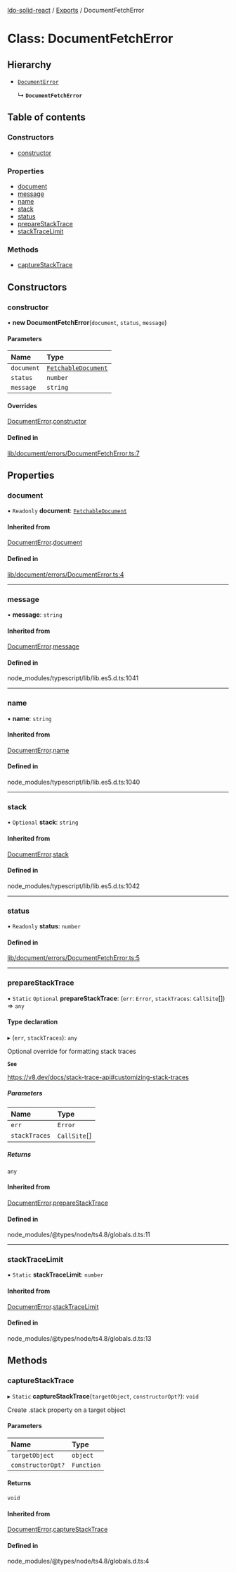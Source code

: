[ldo-solid-react](../README.md) / [Exports](../modules.md) / DocumentFetchError

# Class: DocumentFetchError

## Hierarchy

- [`DocumentError`](DocumentError.md)

  ↳ **`DocumentFetchError`**

## Table of contents

### Constructors

- [constructor](DocumentFetchError.md#constructor)

### Properties

- [document](DocumentFetchError.md#document)
- [message](DocumentFetchError.md#message)
- [name](DocumentFetchError.md#name)
- [stack](DocumentFetchError.md#stack)
- [status](DocumentFetchError.md#status)
- [prepareStackTrace](DocumentFetchError.md#preparestacktrace)
- [stackTraceLimit](DocumentFetchError.md#stacktracelimit)

### Methods

- [captureStackTrace](DocumentFetchError.md#capturestacktrace)

## Constructors

### constructor

• **new DocumentFetchError**(`document`, `status`, `message`)

#### Parameters

| Name | Type |
| :------ | :------ |
| `document` | [`FetchableDocument`](FetchableDocument.md) |
| `status` | `number` |
| `message` | `string` |

#### Overrides

[DocumentError](DocumentError.md).[constructor](DocumentError.md#constructor)

#### Defined in

[lib/document/errors/DocumentFetchError.ts:7](https://github.com/o-development/ldo-solid-react/blob/2b81d9a/lib/document/errors/DocumentFetchError.ts#L7)

## Properties

### document

• `Readonly` **document**: [`FetchableDocument`](FetchableDocument.md)

#### Inherited from

[DocumentError](DocumentError.md).[document](DocumentError.md#document)

#### Defined in

[lib/document/errors/DocumentError.ts:4](https://github.com/o-development/ldo-solid-react/blob/2b81d9a/lib/document/errors/DocumentError.ts#L4)

___

### message

• **message**: `string`

#### Inherited from

[DocumentError](DocumentError.md).[message](DocumentError.md#message)

#### Defined in

node_modules/typescript/lib/lib.es5.d.ts:1041

___

### name

• **name**: `string`

#### Inherited from

[DocumentError](DocumentError.md).[name](DocumentError.md#name)

#### Defined in

node_modules/typescript/lib/lib.es5.d.ts:1040

___

### stack

• `Optional` **stack**: `string`

#### Inherited from

[DocumentError](DocumentError.md).[stack](DocumentError.md#stack)

#### Defined in

node_modules/typescript/lib/lib.es5.d.ts:1042

___

### status

• `Readonly` **status**: `number`

#### Defined in

[lib/document/errors/DocumentFetchError.ts:5](https://github.com/o-development/ldo-solid-react/blob/2b81d9a/lib/document/errors/DocumentFetchError.ts#L5)

___

### prepareStackTrace

▪ `Static` `Optional` **prepareStackTrace**: (`err`: `Error`, `stackTraces`: `CallSite`[]) => `any`

#### Type declaration

▸ (`err`, `stackTraces`): `any`

Optional override for formatting stack traces

**`See`**

https://v8.dev/docs/stack-trace-api#customizing-stack-traces

##### Parameters

| Name | Type |
| :------ | :------ |
| `err` | `Error` |
| `stackTraces` | `CallSite`[] |

##### Returns

`any`

#### Inherited from

[DocumentError](DocumentError.md).[prepareStackTrace](DocumentError.md#preparestacktrace)

#### Defined in

node_modules/@types/node/ts4.8/globals.d.ts:11

___

### stackTraceLimit

▪ `Static` **stackTraceLimit**: `number`

#### Inherited from

[DocumentError](DocumentError.md).[stackTraceLimit](DocumentError.md#stacktracelimit)

#### Defined in

node_modules/@types/node/ts4.8/globals.d.ts:13

## Methods

### captureStackTrace

▸ `Static` **captureStackTrace**(`targetObject`, `constructorOpt?`): `void`

Create .stack property on a target object

#### Parameters

| Name | Type |
| :------ | :------ |
| `targetObject` | `object` |
| `constructorOpt?` | `Function` |

#### Returns

`void`

#### Inherited from

[DocumentError](DocumentError.md).[captureStackTrace](DocumentError.md#capturestacktrace)

#### Defined in

node_modules/@types/node/ts4.8/globals.d.ts:4
